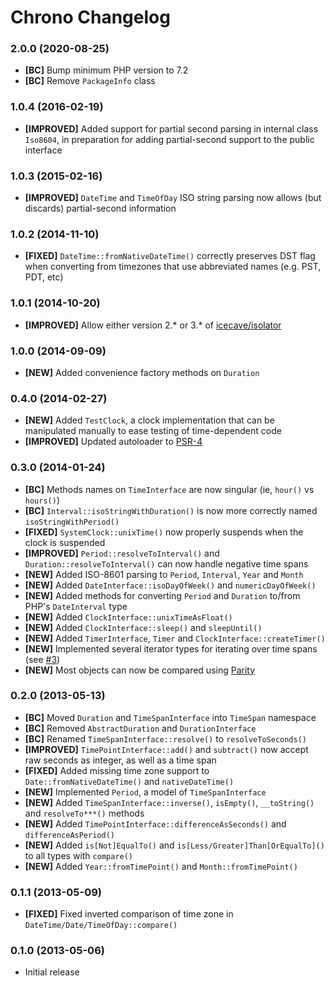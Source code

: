 # Chrono Changelog

### 2.0.0 (2020-08-25)

* **[BC]** Bump minimum PHP version to 7.2
* **[BC]** Remove `PackageInfo` class

### 1.0.4 (2016-02-19)

* **[IMPROVED]** Added support for partial second parsing in internal class `Iso8604`, in preparation for adding partial-second support to the public interface

### 1.0.3 (2015-02-16)

* **[IMPROVED]** `DateTime` and `TimeOfDay` ISO string parsing now allows (but discards) partial-second information

### 1.0.2 (2014-11-10)

* **[FIXED]** `DateTime::fromNativeDateTime()` correctly preserves DST flag when converting from timezones that use abbreviated names (e.g. PST, PDT, etc)

### 1.0.1 (2014-10-20)

* **[IMPROVED]** Allow either version 2.* or 3.* of [icecave/isolator](https://github.com/isolator)

### 1.0.0 (2014-09-09)

* **[NEW]** Added convenience factory methods on `Duration`

### 0.4.0 (2014-02-27)

* **[NEW]** Added `TestClock`, a clock implementation that can be manipulated manually to ease testing of time-dependent code
* **[IMPROVED]** Updated autoloader to [PSR-4](http://www.php-fig.org/psr/psr-4/)

### 0.3.0 (2014-01-24)

* **[BC]** Methods names on `TimeInterface` are now singular (ie, `hour()` vs `hours()`)
* **[BC]** `Interval::isoStringWithDuration()` is now more correctly named `isoStringWithPeriod()`
* **[FIXED]** `SystemClock::unixTime()` now properly suspends when the clock is suspended
* **[IMPROVED]** `Period::resolveToInterval()` and `Duration::resolveToInterval()` can now handle negative time spans
* **[NEW]** Added ISO-8601 parsing to `Period`, `Interval`, `Year` and `Month`
* **[NEW]** Added `DateInterface::isoDayOfWeek()` and `numericDayOfWeek()`
* **[NEW]** Added methods for converting `Period` and `Duration` to/from PHP's `DateInterval` type
* **[NEW]** Added `ClockInterface::unixTimeAsFloat()`
* **[NEW]** Added `ClockInterface::sleep()` and `sleepUntil()`
* **[NEW]** Added `TimerInterface`, `Timer` and `ClockInterface::createTimer()`
* **[NEW]** Implemented several iterator types for iterating over time spans (see [#3](https://github.com/icecave/chrono/issues/3))
* **[NEW]** Most objects can now be compared using [Parity](https://github.com/icecave/parity)

### 0.2.0 (2013-05-13)

* **[BC]** Moved `Duration` and `TimeSpanInterface` into `TimeSpan` namespace
* **[BC]** Removed `AbstractDuration` and `DurationInterface`
* **[BC]** Renamed `TimeSpanInterface::resolve()` to `resolveToSeconds()`
* **[IMPROVED]** `TimePointInterface::add()` and `subtract()` now accept raw seconds as integer, as well as a time span
* **[FIXED]** Added missing time zone support to `Date::fromNativeDateTime()` and `nativeDateTime()`
* **[NEW]** Implemented `Period`, a model of `TimeSpanInterface`
* **[NEW]** Added `TimeSpanInterface::inverse()`, `isEmpty()`, `__toString()` and `resolveTo***()` methods
* **[NEW]** Added `TimePointInterface::differenceAsSeconds()` and `differenceAsPeriod()`
* **[NEW]** Added `is[Not]EqualTo()` and `is[Less/Greater]Than[OrEqualTo]()` to all types with `compare()`
* **[NEW]** Added `Year::fromTimePoint()` and `Month::fromTimePoint()`

### 0.1.1 (2013-05-09)

* **[FIXED]** Fixed inverted comparison of time zone in `DateTime/Date/TimeOfDay::compare()`

### 0.1.0 (2013-05-06)

* Initial release

